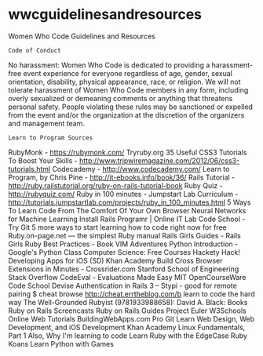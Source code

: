 wwcguidelinesandresources
=========================

Women Who Code Guidelines and Resources

    Code of Conduct 

No harassment: Women Who Code is dedicated to providing a harassment-free event experience for everyone regardless of age, gender, sexual orientation, disability, physical appearance, race, or religion. We will not tolerate harassment of Women Who Code members in any form, including overly sexualized or demeaning comments or anything that threatens personal safety. People violating these rules may be sanctioned or expelled from the event and/or the organization at the discretion of the organizers and management team.
    

    Learn to Program Sources
RubyMonk - https://rubymonk.com/
Tryruby.org
35 Useful CSS3 Tutorials To Boost Your Skills - http://www.tripwiremagazine.com/2012/06/css3-tutorials.html
Codecademy - http://www.codecademy.com/
Learn to Program, by Chris Pine - http://it-ebooks.info/book/36/
Rails Tutorial - http://ruby.railstutorial.org/ruby-on-rails-tutorial-book
Ruby Quiz - http://rubyquiz.com/
Ruby in 100 minutes - Jumpstart Lab Curriculum - http://tutorials.jumpstartlab.com/projects/ruby_in_100_minutes.html
5 Ways To Learn Code From The Comfort Of Your Own Browser
Neural Networks for Machine Learning
Install Rails
Programr | Online IT Lab
Code School - Try Git
5 more ways to start learning how to code right now for free
Ruby.on-page.net — the simplest Ruby manual
Rails Girls Guides - Rails Girls
Ruby Best Practices - Book
VIM Adventures
Python Introduction - Google's Python Class
Computer Science: Free Courses
Hackety Hack!
Developing Apps for iOS (SD)
Khan Academy
Build Cross Browser Extensions in Minutes - Crossrider.com
Stanford School of Engineering
Stack Overflow
CodeEval - Evaluations Made Easy
MIT OpenCourseWare
Code School
Devise Authentication in Rails 3 –
Stypi - good for remote pairing
$ cheat browse http://cheat.errtheblog.com/b
learn to code the hard way
The Well-Grounded Rubyist (9781933988658): David A. Black: Books
Ruby on Rails Screencasts
Ruby on Rails Guides
Project Euler
W3Schools Online Web Tutorials
BuildingWebApps.com
Pro Git
Learn Web Design, Web Development, and iOS Development
Khan Academy
Linux Fundamentals, Part 1
Also, Why I'm learning to code
Learn Ruby with the EdgeCase Ruby Koans
Learn Python with Games

